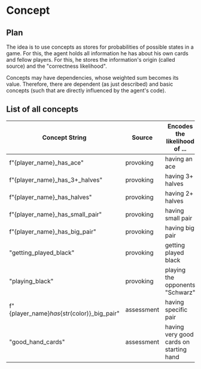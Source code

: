 # Concept

## Plan
The idea is to use concepts as stores for
probabilities of possible states in a game.
For this, the agent holds all information
he has about his own cards and fellow players.
For this, he stores the information's origin
(called source) and the "correctness
likelihood". 

Concepts may have dependencies, whose 
weighted sum becomes its value. Therefore,
there are dependent (as just described) and
basic concepts (such that are directly 
influenced by the agent's code).

## List of all concepts

| Concept String                             | Source     | Encodes the likelihood of ...           |
|--------------------------------------------|------------|-----------------------------------------|
| f"{player_name}_has_ace"                   | provoking  | having an ace                           |
| f"{player_name}_has_3+_halves"             | provoking  | having 3+ halves                        |
| f"{player_name}_has_halves"                | provoking  | having 2+ halves                        |
| f"{player_name}_has_small_pair"            | provoking  | having small pair                       |
| f"{player_name}_has_big_pair"              | provoking  | having big pair                         |
| "getting_played_black"                     | provoking  | getting played black                    |
| "playing_black"                            | provoking  | playing the opponents "Schwarz"         |
| f"{player_name}_has_{str(color)}_big_pair" | assessment | having specific pair                    |
| "good_hand_cards"                          | assessment | having very good cards on starting hand |
